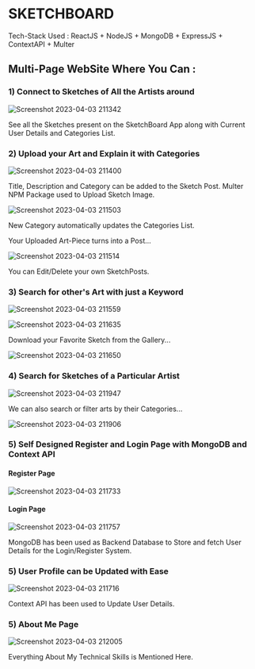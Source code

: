 # SKETCHBOARD

Tech-Stack Used : ReactJS + NodeJS + MongoDB + ExpressJS + ContextAPI + Multer
<br>
## Multi-Page WebSite Where You Can : 

### 1)  Connect to Sketches of All the Artists around

![Screenshot 2023-04-03 211342](https://user-images.githubusercontent.com/111651944/236476491-5e0f57c3-03c2-45a6-8bb6-c49b4315d1de.png)

See all the Sketches present on the SketchBoard App along with Current User Details and Categories List. 

### 2)  Upload your Art and Explain it with Categories

![Screenshot 2023-04-03 211400](https://user-images.githubusercontent.com/111651944/236476927-b3eed750-a52e-4780-89b9-db75024f7ce3.png)

Title, Description and Category can be added to the Sketch Post.
Multer NPM Package used to Upload Sketch Image.

![Screenshot 2023-04-03 211503](https://user-images.githubusercontent.com/111651944/236477323-a2b287f4-2790-484d-a9c1-735322eae1b9.png)

New Category automatically updates the Categories List.

Your Uploaded Art-Piece turns into a Post...

![Screenshot 2023-04-03 211514](https://user-images.githubusercontent.com/111651944/236477632-f5258a17-c627-4513-aa50-0d898a0dee45.png)

You can Edit/Delete your own SketchPosts.

### 3)  Search for other's Art with just a Keyword

![Screenshot 2023-04-03 211559](https://user-images.githubusercontent.com/111651944/236477815-d60c801c-9837-452d-8123-625ab130140f.png)

![Screenshot 2023-04-03 211635](https://user-images.githubusercontent.com/111651944/236477931-23b101d7-5a9f-4a45-bd3d-7874ce53616d.png)

Download your Favorite Sketch from the Gallery...

![Screenshot 2023-04-03 211650](https://user-images.githubusercontent.com/111651944/236478122-d8974c21-b6fa-412a-b05e-82152d4070d2.png)

### 4) Search for Sketches of a Particular Artist

![Screenshot 2023-04-03 211947](https://user-images.githubusercontent.com/111651944/236478742-c30a1a97-05f1-47b8-8bfc-9cca9b9e34e3.png)

We can also search or filter arts by their Categories...

![Screenshot 2023-04-03 211906](https://user-images.githubusercontent.com/111651944/236478678-e9920995-4343-4529-b43d-6124425fdf2e.png)

### 5)  Self Designed Register and Login Page with MongoDB and Context API

#### Register Page
![Screenshot 2023-04-03 211733](https://user-images.githubusercontent.com/111651944/236479022-0549dc35-95ee-4e8f-ae3c-abd7fdfe9079.png)

#### Login Page
![Screenshot 2023-04-03 211757](https://user-images.githubusercontent.com/111651944/236479106-53cba09a-f53c-4a55-818a-2d4fec04cec7.png)

MongoDB has been used as Backend Database to Store and fetch User Details for the Login/Register System.

### 5)  User Profile can be Updated with Ease

![Screenshot 2023-04-03 211716](https://user-images.githubusercontent.com/111651944/236479321-f83ef5a6-769e-4e45-9f65-e784dbf34fc0.png)

Context API has been used to Update User Details.

### 5)  About Me Page

![Screenshot 2023-04-03 212005](https://user-images.githubusercontent.com/111651944/236479458-fe55f723-4bbe-44d7-b2a3-2a7146af41da.png)

Everything About My Technical Skills is Mentioned Here. 

